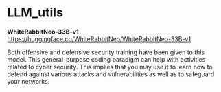 # LLM_utils

**WhiteRabbitNeo-33B-v1**
https://huggingface.co/WhiteRabbitNeo/WhiteRabbitNeo-33B-v1

Both offensive and defensive security training have been given to this model. This general-purpose coding paradigm can help with activities related to cyber security. This implies that you may use it to learn how to defend against various attacks and vulnerabilities as well as to safeguard your networks.
